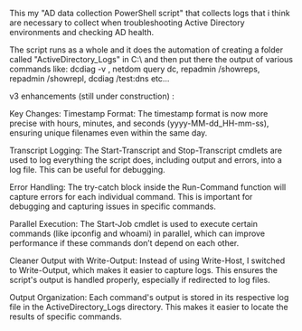 This my "AD data collection PowerShell script" that collects logs that i think are necessary to collect when troubleshooting Active Directory environments and checking AD health. 

The script runs as a whole and it does the automation of creating a folder called "ActiveDirectory_Logs" in C:\ and then put there the output of various commands like: dcdiag -v , 
netdom query dc, repadmin /showreps, repadmin /showrepl, dcdiag /test:dns etc...


v3 enhancements (still under construction) : 


Key Changes:
Timestamp Format: The timestamp format is now more precise with hours, minutes, and seconds (yyyy-MM-dd_HH-mm-ss), ensuring unique filenames even within the same day.

Transcript Logging: The Start-Transcript and Stop-Transcript cmdlets are used to log everything the script does, including output and errors, into a log file. This can be useful for debugging.

Error Handling: The try-catch block inside the Run-Command function will capture errors for each individual command. This is important for debugging and capturing issues in specific commands.

Parallel Execution: The Start-Job cmdlet is used to execute certain commands (like ipconfig and whoami) in parallel, which can improve performance if these commands don’t depend on each other.

Cleaner Output with Write-Output: Instead of using Write-Host, I switched to Write-Output, which makes it easier to capture logs. This ensures the script's output is handled properly, especially if redirected to log files.

Output Organization: Each command's output is stored in its respective log file in the ActiveDirectory_Logs directory. This makes it easier to locate the results of specific commands.
